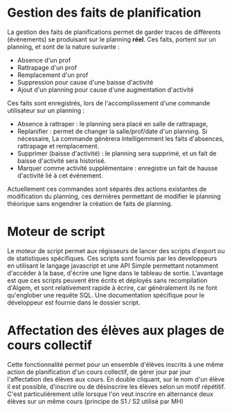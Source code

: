 Gestion des faits de planification
===

La gestion des faits de planifications permet de garder traces de différents (événements) se produisant sur le planning **réel**.
Ces faits, portent sur un planning, et sont de la nature suivante :

- Absence d'un prof
- Rattrapage d'un prof
- Remplacement d'un prof
- Suppression pour cause d'une baisse d'activité
- Ajout d'un planning pour cause d'une augmentation d'activité

Ces faits sont enregistrés, lors de l'accomplissement d'une commande utilisateur sur un planning :

- Absence à rattraper : le planning sera placé en salle de rattrapage, 
- Replanifier : permet de changer la salle/prof/date d'un planning. 
  Si nécessaire, La commande génèrera intelligemment les faits d'absences, rattrapage et remplacement.
- Supprimer (baisse d'activité) : le planning sera supprimé, et un fait de baisse d'activité sera historisé.
- Marquer comme activité supplémentaire : enregistre un fait de hausse d'activité lié à cet événement.

Actuellement ces commandes sont séparés des actions existantes de modification du planning, 
ces dernières permettant de modifier le planning théorique sans engendrer la création de faits de planning.

Moteur de script
===

Le moteur de script permet aux régisseurs de lancer des scripts d'export ou de statistiques spécifiques.
Ces scripts sont fournis par les developpeurs en utilisant le langage javascript et une API Simple permettant
notamment d'accéder à la base, d'écrire une ligne dans le tableau de sortie. 
L'avantage est que ces scripts peuvent être écrits et déployés sans recompilation d'Algem, 
et sont relativement rapide à écrire, car généralement ils ne font qu'englober une requête SQL.
Une documentation spécifique pour le développeur est fournie dans le dossier script.

Affectation des élèves aux plages de cours collectif
===

Cette fonctionnalité permet pour un ensemble d'élèves inscrits à une même action de planification d'un cours collectif,
de gérer jour par jour l'affectation des élèves aux cours. En double cliquant, sur le nom d'un élève il est possible, 
d'inscrire ou de désinscrire les élèves selon un motif répétitif. C'est particulièrement utile lorsque 
l'on veut inscrire en alternance deux élèves sur un même cours (principe de S1 / S2 utilisé par MH)
